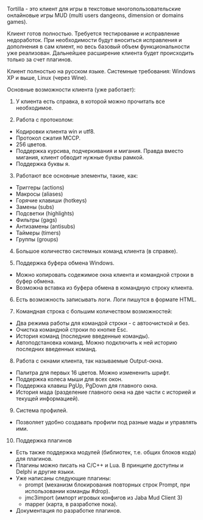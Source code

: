 Tortilla - это клиент для игры в текстовые многопользовательские онлайновые игры MUD 
(multi users dangeons, dimension or domains games).

Клиент готов полностью. Требуется тестирование и исправление недоработок.
При необходимости будут вноситься исправления и дополнения в сам клиент, 
но весь базовый объем функциональности уже реализован.
Дальнейшее расширение клиента будет происходить только за счет плагинов.

Клиент полностью на русском языке.
Системные требования: Windows XP и выше, Linux (через Wine).

Основные возможности клиента (уже работает):

1. У клиента есть справка, в которой можно прочитать все необходимое.

2. Работа с протоколом:
- Кодировки клиента win и utf8.
- Протокол сжатия MCCP.
- 256 цветов.
- Поддержка курсива, подчеркивания и мигания. Правда вместо мигания, клиент обводит нужные буквы рамкой.
- Поддержка буквы я.

3. Работают все основные элементы, такие, как:
- Триггеры (actions)
- Макросы (aliases)
- Горячие клавиши (hotkeys)
- Замены (subs)
- Подсветки (highlights)
- Фильтры (gags)
- Антизамены (antisubs)
- Таймеры (timers)
- Группы (groups)

4. Большое количество системных команд клиента (в справке).

5. Поддержка буфера обмена Windows.
- Можно копировать содежимое окна клиента и командной строки в буфер обмена.
- Возможна вставка из буфера обмена в командную строку клиента.

6. Есть возможность записывать логи. Логи пишутся в формате HTML.

7. Командная строка с большим количеством возможностей:
- Два режима работы для командой строки - с автоочисткой и без.
- Очистка командной строки по кнопке Esc.
- История команд (последние введенные команды).
- Автоподстановка команд. Можно подключить к ней историю последних введенных команд.

8. Работа с окнами клиента, так называемые Output-окна.
- Палитра для первых 16 цветов. Можно измененить шрифт.
- Поддержка колеса мыши для всех окон.
- Поддержка клавиш PgUp, PgDown для главного окна.
- История мада (разделение главного окна на две части с историей и текущей информацией).

9. Система профилей. 
- Позволяет удобно создавать профили под разные мады и управлять ими.

10. Поддержка плагинов
- Есть также поддержка модулей (библиотек, т.е. общих блоков кода) для плагинов.
- Плагины можно писать на С/С++ и Lua. В принципе доступны и Delphi и другие языки.
- Уже написаны следующие плагины: 
    - prompt (механизм блокирования повторных строк Prompt, при использовании команды #drop).
    - jmc3import (импорт игровых конфигов из Jaba Mud Client 3)
    - mapper (карта, в разработке пока).
- Документация по разработке плагинов.
